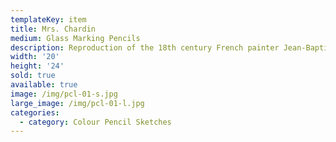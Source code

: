 ```yaml
---
templateKey: item
title: Mrs. Chardin
medium: Glass Marking Pencils
description: Reproduction of the 18th century French painter Jean-Baptiste-Siméon Chardin's portrait of his wife.
width: '20'
height: '24'
sold: true
available: true
image: /img/pcl-01-s.jpg
large_image: /img/pcl-01-l.jpg
categories:
  - category: Colour Pencil Sketches
---
```


